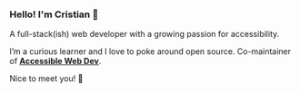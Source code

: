 ### Hello! I'm Cristian 👋

A full-stack(ish) web developer with a growing passion for accessibility.

I’m a curious learner and I love to poke around open source. Co-maintainer of **[Accessible Web Dev](https://github.com/AccessibleForAll)**.

Nice to meet you! 🙌

<!--
**ctoffanin/ctoffanin** is a ✨ _special_ ✨ repository because its `README.md` (this file) appears on your GitHub profile.

Here are some ideas to get you started:

- 🔭 I’m currently working on ...
- 🌱 I’m currently learning ...
- 👯 I’m looking to collaborate on ...
- 🤔 I’m looking for help with ...
- 💬 Ask me about ...
- 📫 How to reach me: ...
- 😄 Pronouns: ...
- ⚡ Fun fact: ...

-->


